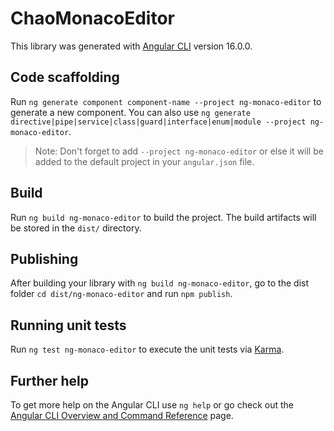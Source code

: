# ChaoMonacoEditor

This library was generated with [Angular CLI](https://github.com/angular/angular-cli) version 16.0.0.

## Code scaffolding

Run `ng generate component component-name --project ng-monaco-editor` to generate a new component. You can also use `ng generate directive|pipe|service|class|guard|interface|enum|module --project ng-monaco-editor`.
> Note: Don't forget to add `--project ng-monaco-editor` or else it will be added to the default project in your `angular.json` file. 

## Build

Run `ng build ng-monaco-editor` to build the project. The build artifacts will be stored in the `dist/` directory.

## Publishing

After building your library with `ng build ng-monaco-editor`, go to the dist folder `cd dist/ng-monaco-editor` and run `npm publish`.

## Running unit tests

Run `ng test ng-monaco-editor` to execute the unit tests via [Karma](https://karma-runner.github.io).

## Further help

To get more help on the Angular CLI use `ng help` or go check out the [Angular CLI Overview and Command Reference](https://angular.io/cli) page.
